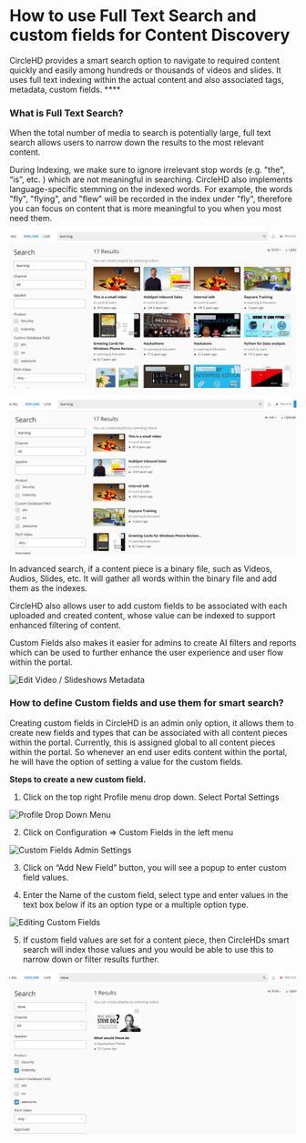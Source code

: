 # How to use Full Text Search and custom fields for Content Discovery

CircleHD provides a smart search option to navigate to required content quickly and easily among hundreds or thousands of videos and slides. It uses full text indexing within the actual content and also associated tags, metadata, custom fields. ****

### **What is Full Text Search?**

When the total number of media to search is potentially large, full text search allows users to narrow down the results to the most relevant content. 

During Indexing, we make sure to ignore irrelevant stop words \(e.g. "the", “is”, etc. \) which are not meaningful in searching. CircleHD also implements language-specific stemming on the indexed words. For example, the words "fly", "flying", and "flew" will be recorded in the index under "fly", therefore you can focus on content that is more meaningful to you when you most need them.

![Grid View for Search Results](../.gitbook/assets/image%20%2827%29.png)

![List View for Search Results](../.gitbook/assets/image%20%2824%29.png)

In advanced search, if a content piece is a binary file, such as Videos, Audios, Slides, etc. It will gather all words within the binary file and add them as the indexes. 

CircleHD also allows user to add custom fields to be associated with each uploaded and created content, whose value can be indexed to support enhanced filtering of content. 

Custom Fields also makes it easier for admins to create AI filters and reports which can be used to further enhance the user experience and user flow within the portal.

![Edit Video / Slideshows Metadata](https://lh3.googleusercontent.com/fR83Cg4_t_iM7LpkN-xhhp7qwZr_LQbgSRWMyidy4ckDPaYF9F6vRR5cuV1IdLoFxeVzdu1xYW6_ySj8hz2isCHLuswTaMa5w4XF3D0Vgb0YaMgPc_707AscocN12yTQ2nhzW0u2)

### **How to define Custom fields and use them for smart search?**

Creating custom fields in CircleHD is an admin only option, it allows them to create new fields and types that can be associated with all content pieces within the portal. Currently, this is assigned global to all content pieces within the portal. So whenever an end user edits content within the portal, he will have the option of setting a value for the custom fields.  
  
**Steps to create a new custom field.**

1. Click on the top right Profile menu drop down. Select Portal Settings

![Profile Drop Down Menu](https://lh3.googleusercontent.com/kSFzgxj1bm60RbkQLpR8yCTBANXQQtZP7TlR4RBi_aPd9Vv_4E2E2l4rSHD4d931ZbESw6-kWgflfSuUQyvNcN8vVvQeLPYu9PxUyTMSXfkYTntBLEJq1OAo_AMcznnbRm_DlhLO)

2. Click on Configuration =&gt; Custom Fields in the left menu

![Custom Fields Admin Settings](https://lh4.googleusercontent.com/VWrGzGlYnWLV_v0QD3YNPn-JwHF_uR7FXxaNh-sQ17gpDc86FaSq90nk_ZQiaBv5fUTN6ddoJ2eNkNeT7d0RrTkXvzIf-mqs7Fy5vWKCiVS_td3oP8SkUlyNZsCZDrBsQTuY8IXe)

3. Click on “Add New Field” button, you will see a popup to enter custom field values. 

4. Enter the Name of the custom field, select type and enter values in the text box below if its an option type or a multiple option type.

![Editing Custom Fields](https://lh3.googleusercontent.com/c45CpnDy9E031-voyLFvmiTMPxV7rCqBcIe2bN7D0iLLUwS5YwT9koEtajqTjkvFi3wcqtszAQ67D2p0NTnJeb6u0XovINWUTUyMv0cMmSbO-uW4_5WRT7s3Dijh4zQC2UF5xOxn)

5. If custom field values are set for a content piece, then CircleHDs smart search will index those values and you would be able to use this to narrow down or filter results further.

![Using Custom Fields to filter Search Results](../.gitbook/assets/image%20%2820%29.png)

